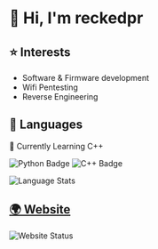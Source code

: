 # 👋 Hi, I'm reckedpr


## ⭐ Interests
- Software & Firmware development
- Wifi Pentesting
- Reverse Engineering

## 💾 Languages
🌱 Currently Learning C++

![Python Badge](https://img.shields.io/badge/python-3776AB?style=for-the-badge&logo=python&logoColor=white)
![C++ Badge](https://img.shields.io/badge/C%2B%2B-00599C?style=for-the-badge&logo=c%2B%2B&logoColor=FFFFFF)

![Language Stats](https://github-readme-stats.vercel.app/api/top-langs/?username=reckedpr&layout=compact&theme=github_dark_dimmed&hide_border=true)

## [🌍 Website](https://www.reckedpr.xyz "My Website")
![Website Status](https://img.shields.io/website?url=https%3A%2F%2Freckedpr.xyz&up_message=online&up_color=green&down_message=offline&style=for-the-badge)
